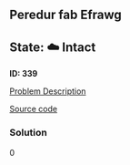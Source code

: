 ## Peredur fab Efrawg

## State: :cloud: **Intact**

**ID: 339**

[Problem Description](https://projecteuler.net/problem=339)

[Source code](main.cpp)

### Solution
0